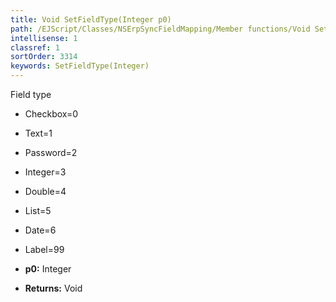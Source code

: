 ```yaml
---
title: Void SetFieldType(Integer p0)
path: /EJScript/Classes/NSErpSyncFieldMapping/Member functions/Void SetFieldType(Integer p_0)
intellisense: 1
classref: 1
sortOrder: 3314
keywords: SetFieldType(Integer)
---
```


Field type

* Checkbox=0
* Text=1
* Password=2
* Integer=3
* Double=4
* List=5
* Date=6
* Label=99	

* **p0:** Integer
* **Returns:** Void



